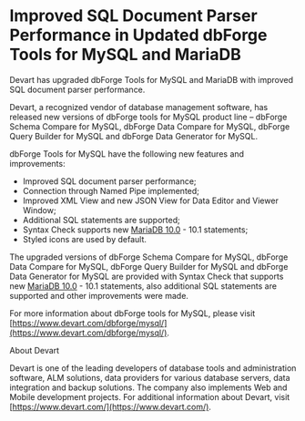 # Improved SQL Document Parser Performance in Updated dbForge Tools for MySQL and MariaDB

Devart has upgraded dbForge Tools for MySQL and MariaDB with improved SQL document parser performance.

Devart, a recognized vendor of database management software, has released new versions of dbForge tools for MySQL product line – dbForge Schema Compare for MySQL, dbForge Data Compare for MySQL,  dbForge Query Builder for MySQL and dbForge Data Generator for MySQL.

dbForge Tools for MySQL have the following new features and improvements:

- Improved SQL document parser performance;
- Connection through Named Pipe implemented;
- Improved XML View and new JSON View for Data Editor and Viewer Window;
- Additional SQL statements are supported;
- Syntax Check supports new [MariaDB 10.0](/kb/en/what-is-mariadb-100/) - 10.1 statements;
- Styled icons are used by default.

The upgraded versions of dbForge Schema Compare for MySQL, dbForge Data Compare for MySQL,  dbForge Query Builder for MySQL and dbForge Data Generator for MySQL are provided with Syntax Check that supports new [MariaDB 10.0](/kb/en/what-is-mariadb-100/) - 10.1 statements, also additional SQL statements are supported and other improvements were made.

For more information about dbForge tools for MySQL, please visit [https://www.devart.com/dbforge/mysql/](https://www.devart.com/dbforge/mysql/).

About Devart

Devart is one of the leading developers of database tools and administration software, ALM solutions, data providers for various database servers, data integration and backup solutions. The company also implements Web and Mobile development projects.
For additional information about Devart, visit [https://www.devart.com/](https://www.devart.com/).